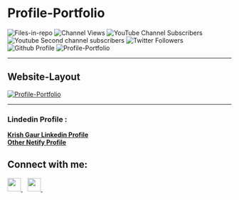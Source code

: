 # Profile-Portfolio

![Files-in-repo](https://img.shields.io/github/directory-file-count/KrishGaur1354/Personal-Python-Projects)
![Channel Views](https://img.shields.io/youtube/channel/views/UC1x1aok5Ji52Dw6G8_GN59Q?style=social)
![YouTube Channel Subscribers](https://img.shields.io/youtube/channel/subscribers/UC1x1aok5Ji52Dw6G8_GN59Q?style=social)
![Youtube Second channel subscribers](https://img.shields.io/youtube/channel/subscribers/UChVQCKleV_WKpQkPu_8nozw?style=social)
![Twitter Followers](https://img.shields.io/twitter/follow/ThatOneKrish?style=social)
![Github Profile](https://img.shields.io/github/followers/KrishGaur1354?style=social)
![Profile-Portfolio](https://socialify.git.ci/KrishGaur1354/Profile-Portfolio/image?font=Raleway&language=1&logo=https%3A%2F%2Fi.ibb.co%2Fkmpxcn5%2Fdownload-1-removebg-preview.png&name=1&owner=1&pattern=Circuit%20Board&theme=Light)

---

## Website-Layout
<a href="https://krishgaur1354.github.io/Profile-Portfolio/"><img src="https://i.ibb.co/t8LSjYv/Profile-Portfolio.png" alt="Profile-Portfolio" border="0"></a>

---

### Lindedin Profile : 

<div class="badge-base LI-profile-badge" data-locale="en_US" data-size="large" data-theme="dark" data-type="HORIZONTAL" data-vanity="krish-gaur-005911183" data-version="v1"><a class="badge-base__link LI-simple-link" href="https://in.linkedin.com/in/krish-gaur-005911183?trk=profile-badge"><b>Krish Gaur Linkedin Profile</b></a></div>
<a href="https://krishgaur-profile.netlify.app/"><b>Other Netify Profile</b></a>
<h2>Connect with me: </h2>
  <a href="https://twitter.com/ThatOneKrish">
    <img width="30px" src="https://www.vectorlogo.zone/logos/twitter/twitter-official.svg" />
  </a>&ensp;
   <a href="https://www.instagram.com/ThatOneKrish/">
    <img width="30px" src="https://www.vectorlogo.zone/logos/instagram/instagram-icon.svg" />
  </a>&ensp;
